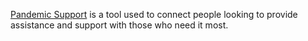 <a href="https://pandemicsupport.info">Pandemic Support</a> is a tool used to connect people looking to provide assistance and support with those who need it most.
